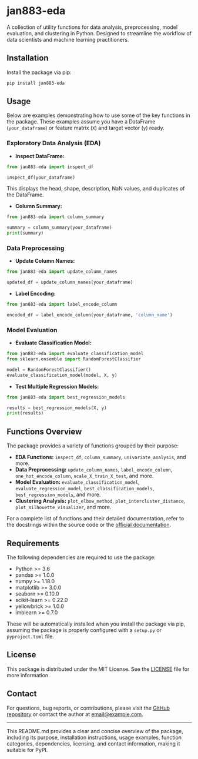 # jan883-eda

A collection of utility functions for data analysis, preprocessing, model evaluation, and clustering in Python. Designed to streamline the workflow of data scientists and machine learning practitioners.

## Installation

Install the package via pip:

```bash
pip install jan883-eda
```

## Usage

Below are examples demonstrating how to use some of the key functions in the package. These examples assume you have a DataFrame (`your_dataframe`) or feature matrix (`X`) and target vector (`y`) ready.

### Exploratory Data Analysis (EDA)

- **Inspect DataFrame:**

```python
from jan883-eda import inspect_df

inspect_df(your_dataframe)
```

This displays the head, shape, description, NaN values, and duplicates of the DataFrame.

- **Column Summary:**

```python
from jan883-eda import column_summary

summary = column_summary(your_dataframe)
print(summary)
```

### Data Preprocessing

- **Update Column Names:**

```python
from jan883-eda import update_column_names

updated_df = update_column_names(your_dataframe)
```

- **Label Encoding:**

```python
from jan883-eda import label_encode_column

encoded_df = label_encode_column(your_dataframe, 'column_name')
```

### Model Evaluation

- **Evaluate Classification Model:**

```python
from jan883-eda import evaluate_classification_model
from sklearn.ensemble import RandomForestClassifier

model = RandomForestClassifier()
evaluate_classification_model(model, X, y)
```

- **Test Multiple Regression Models:**

```python
from jan883-eda import best_regression_models

results = best_regression_models(X, y)
print(results)
```

## Functions Overview

The package provides a variety of functions grouped by their purpose:

- **EDA Functions:** `inspect_df`, `column_summary`, `univariate_analysis`, and more.
- **Data Preprocessing:** `update_column_names`, `label_encode_column`, `one_hot_encode_column`, `scale_X_train_X_test`, and more.
- **Model Evaluation:** `evaluate_classification_model`, `evaluate_regression_model`, `best_classification_models`, `best_regression_models`, and more.
- **Clustering Analysis:** `plot_elbow_method`, `plot_intercluster_distance`, `plot_silhouette_visualizer`, and more.

For a complete list of functions and their detailed documentation, refer to the docstrings within the source code or the [official documentation](link-to-docs).

## Requirements

The following dependencies are required to use the package:

- Python >= 3.6
- pandas >= 1.0.0
- numpy >= 1.18.0
- matplotlib >= 3.0.0
- seaborn >= 0.10.0
- scikit-learn >= 0.22.0
- yellowbrick >= 1.0.0
- imblearn >= 0.7.0

These will be automatically installed when you install the package via pip, assuming the package is properly configured with a `setup.py` or `pyproject.toml` file.

## License

This package is distributed under the MIT License. See the [LICENSE](link-to-license) file for more information.

## Contact

For questions, bug reports, or contributions, please visit the [GitHub repository](link-to-repo) or contact the author at [email@example.com](mailto:email@example.com).

---

This README.md provides a clear and concise overview of the package, including its purpose, installation instructions, usage examples, function categories, dependencies, licensing, and contact information, making it suitable for PyPI.
